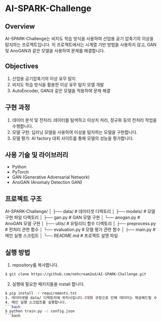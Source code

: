 # AI-SPARK-Challenge

## Overview

AI-SPARK-Challenge는 비지도 학습 방식을 사용하여 산업용 공기 압축기의 이상을 탐지하는 프로젝트입니다. 이 프로젝트에서는 시계열 기반 방법을 사용하지 않고, GAN 및 AnoGAN과 같은 모델을 사용하여 문제를 해결합니다.

## Objectives

1. 산업용 공기압축기의 이상 유무 탐지
2. 비지도 학습 방식을 활용한 이상 유무 탐지 모델 개발
3. AutoEncoder, GAN과 같은 모델을 적용하여 문제 해결

## 구현 과정

1. 데이터 분석 및 전처리: 데이터를 탐색하고 이상치 처리, 정규화 등의 전처리 작업을 수행합니다.
2. 모델 구현: 딥러닝 모델을 사용하여 이상을 탐지하는 모델을 구현합니다.
3. 모델 평가: AI factory 대회 사이트를 통해 모델의 성능을 평가합니다.

## 사용 기술 및 라이브러리

- Python
- PyTorch
- GAN (Generative Adversarial Network)
- AnoGAN (Anomaly Detection GAN)

## 프로젝트 구조
AI-SPARK-Challenge/
│
├── data/ # 데이터셋 디렉토리
│
├── models/ # 모델 구현 파일 디렉토리
│ ├── gan.py # GAN 모델 구현
│ └── anogan.py # AnoGAN 모델 구현
│
├── utils/ # 유틸리티 함수 디렉토리
│ ├── preprocess.py # 전처리 관련 함수
│ └── evaluation.py # 모델 평가 관련 함수
│
├── main.py # 메인 실행 스크립트
│
└── README.md # 프로젝트 설명 파일

## 실행 방법
1. repository를 복사합니다.
```bash
$ git clone https://github.com/nehcream2od/AI-SPARK-Challenge.git
```
2. 실행에 필요한 패키지들을 install 합니다.
```bash
$ pip install -r requirements.txt
3. 데이터셋을 data/ 디렉토리에 위치시킵니다.(대회 규정으로 인해 데이터는 제공해드릴 수 없음을 양해 부탁드립니다.)
4. 메인 실행 스크립트를 실행합니다.
```bash
$ python train.py -c config.json
```bash
